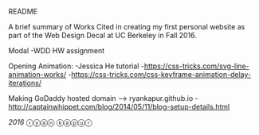 README

A brief summary of Works Cited in creating my first personal website as part of the Web Design Decal at UC Berkeley in Fall 2016.


Modal
-WDD HW assignment

Opening Animation:
-Jessica He tutorial
-https://css-tricks.com/svg-line-animation-works/
-https://css-tricks.com/css-keyframe-animation-delay-iterations/


Making GoDaddy hosted domain --> ryankapur.github.io
-http://captainwhippet.com/blog/2014/05/11/blog-setup-details.html


*2016* ⓡⓨⓐⓝ ⓚⓐⓟⓤⓡ

